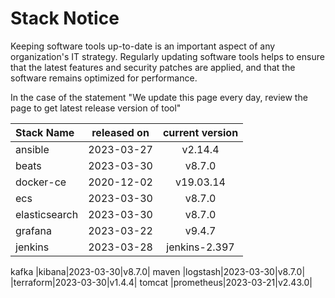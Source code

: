 # Stack Notice  
  

Keeping software tools up-to-date is an important aspect of any organization's IT strategy. Regularly updating software tools helps to ensure that the latest features and security patches are applied, and that the software remains optimized for performance.

In the case of the statement "We update this page every day, review the page to get latest release version of tool"  

| Stack Name | released on    | current version    |
| :----- | :---: | :---: |
|ansible|2023-03-27|v2.14.4|
|beats|2023-03-30|v8.7.0|
|docker-ce|2020-12-02|v19.03.14|
|ecs|2023-03-30|v8.7.0|
|elasticsearch|2023-03-30|v8.7.0|
|grafana|2023-03-22|v9.4.7|
|jenkins|2023-03-28|jenkins-2.397|
kafka
|kibana|2023-03-30|v8.7.0|
maven
|logstash|2023-03-30|v8.7.0|
|terraform|2023-03-30|v1.4.4|
tomcat
|prometheus|2023-03-21|v2.43.0|


